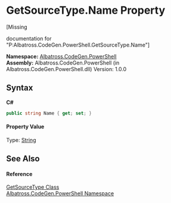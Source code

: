 # GetSourceType.Name Property 
 

\[Missing <summary> documentation for "P:Albatross.CodeGen.PowerShell.GetSourceType.Name"\]

**Namespace:**&nbsp;<a href="73820E42">Albatross.CodeGen.PowerShell</a><br />**Assembly:**&nbsp;Albatross.CodeGen.PowerShell (in Albatross.CodeGen.PowerShell.dll) Version: 1.0.0

## Syntax

**C#**<br />
``` C#
public string Name { get; set; }
```


#### Property Value
Type: <a href="http://msdn2.microsoft.com/en-us/library/s1wwdcbf" target="_blank">String</a>

## See Also


#### Reference
<a href="3CCAC8E3">GetSourceType Class</a><br /><a href="73820E42">Albatross.CodeGen.PowerShell Namespace</a><br />
